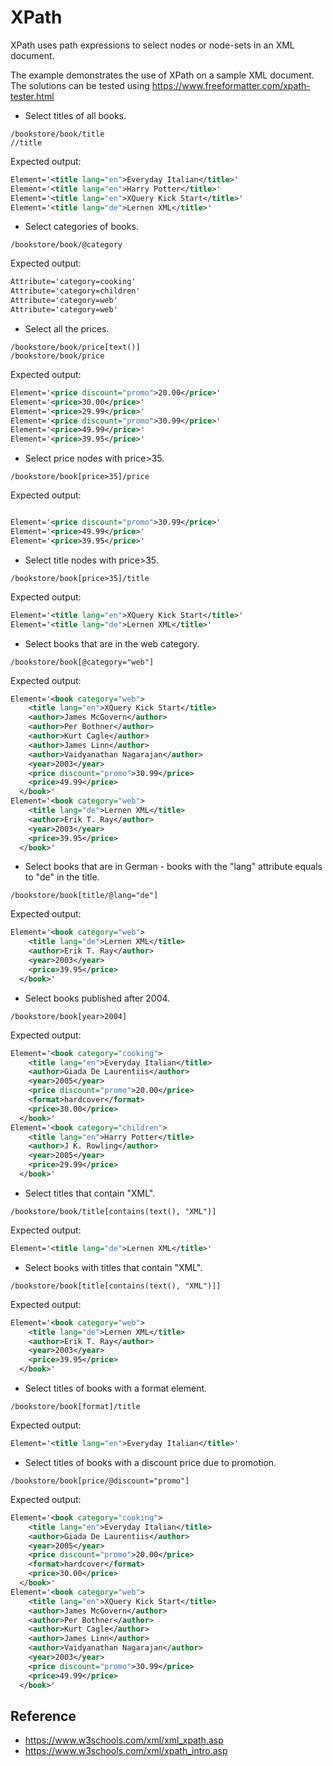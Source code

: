 # XPath

XPath uses path expressions to select nodes or node-sets in an XML document.

The example demonstrates the use of XPath on a sample XML document. The solutions can be tested using https://www.freeformatter.com/xpath-tester.html

* Select titles of all books.
```
/bookstore/book/title
//title
```

Expected output:
```xml
Element='<title lang="en">Everyday Italian</title>'
Element='<title lang="en">Harry Potter</title>'
Element='<title lang="en">XQuery Kick Start</title>'
Element='<title lang="de">Lernen XML</title>'
```

* Select categories of books.
```
/bookstore/book/@category
```

Expected output:
```xml
Attribute='category=cooking'
Attribute='category=children'
Attribute='category=web'
Attribute='category=web'
```

* Select all the prices.
```
/bookstore/book/price[text()]
/bookstore/book/price
```

Expected output:
```xml
Element='<price discount="promo">20.00</price>'
Element='<price>30.00</price>'
Element='<price>29.99</price>'
Element='<price discount="promo">30.99</price>'
Element='<price>49.99</price>'
Element='<price>39.95</price>'
```

* Select price nodes with price>35.
```
/bookstore/book[price>35]/price
```

Expected output:
```xml

Element='<price discount="promo">30.99</price>'
Element='<price>49.99</price>'
Element='<price>39.95</price>'
```

* Select title nodes with price>35.
```
/bookstore/book[price>35]/title
```

Expected output:
```xml
Element='<title lang="en">XQuery Kick Start</title>'
Element='<title lang="de">Lernen XML</title>'
```

* Select books that are in the web category.
```
/bookstore/book[@category="web"]
```

Expected output:
```xml
Element='<book category="web">
    <title lang="en">XQuery Kick Start</title>
    <author>James McGovern</author>
    <author>Per Bothner</author>
    <author>Kurt Cagle</author>
    <author>James Linn</author>
    <author>Vaidyanathan Nagarajan</author>
    <year>2003</year>
    <price discount="promo">30.99</price>
    <price>49.99</price>
  </book>'
Element='<book category="web">
    <title lang="de">Lernen XML</title>
    <author>Erik T. Ray</author>
    <year>2003</year>
    <price>39.95</price>
  </book>'
```

* Select books that are in German - books with the "lang" attribute equals to "de" in the title.
```
/bookstore/book[title/@lang="de"]
```

Expected output:
```xml
Element='<book category="web">
    <title lang="de">Lernen XML</title>
    <author>Erik T. Ray</author>
    <year>2003</year>
    <price>39.95</price>
  </book>'
```

* Select books published after 2004.
```
/bookstore/book[year>2004]
```

Expected output:
```xml
Element='<book category="cooking">
    <title lang="en">Everyday Italian</title>
    <author>Giada De Laurentiis</author>
    <year>2005</year>
    <price discount="promo">20.00</price>
    <format>hardcover</format>
    <price>30.00</price>
  </book>'
Element='<book category="children">
    <title lang="en">Harry Potter</title>
    <author>J K. Rowling</author>
    <year>2005</year>
    <price>29.99</price>
  </book>'
```

* Select titles that contain "XML".
```
/bookstore/book/title[contains(text(), "XML")]
```

Expected output:
```xml
Element='<title lang="de">Lernen XML</title>'
```

* Select books with titles that contain "XML".
```
/bookstore/book[title[contains(text(), "XML")]]
```

Expected output:
```xml
Element='<book category="web">
    <title lang="de">Lernen XML</title>
    <author>Erik T. Ray</author>
    <year>2003</year>
    <price>39.95</price>
  </book>'
```

* Select titles of books with a format element.
```
/bookstore/book[format]/title
```

Expected output:
```xml
Element='<title lang="en">Everyday Italian</title>'
```

* Select titles of books with a discount price due to promotion.
```
/bookstore/book[price/@discount="promo"]
```

Expected output:
```xml
Element='<book category="cooking">
    <title lang="en">Everyday Italian</title>
    <author>Giada De Laurentiis</author>
    <year>2005</year>
    <price discount="promo">20.00</price>
    <format>hardcover</format>
    <price>30.00</price>
  </book>'
Element='<book category="web">
    <title lang="en">XQuery Kick Start</title>
    <author>James McGovern</author>
    <author>Per Bothner</author>
    <author>Kurt Cagle</author>
    <author>James Linn</author>
    <author>Vaidyanathan Nagarajan</author>
    <year>2003</year>
    <price discount="promo">30.99</price>
    <price>49.99</price>
  </book>'
```

## Reference
* https://www.w3schools.com/xml/xml_xpath.asp
* https://www.w3schools.com/xml/xpath_intro.asp

